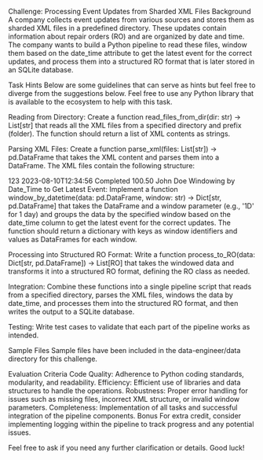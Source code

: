 Challenge: Processing Event Updates from Sharded XML Files
Background
A company collects event updates from various sources and stores them as sharded XML files in a predefined directory. These updates contain information about repair orders (RO) and are organized by date and time. The company wants to build a Python pipeline to read these files, window them based on the date_time attribute to get the latest event for the correct updates, and process them into a structured RO format that is later stored in an SQLite database.

Task Hints
Below are some guidelines that can serve as hints but feel free to diverge from the suggestions below. Feel free to use any Python library that is available to the ecosystem to help with this task.

Reading from Directory: Create a function read_files_from_dir(dir: str) -> List[str] that reads all the XML files from a specified directory and prefix (folder). The function should return a list of XML contents as strings.

Parsing XML Files: Create a function parse_xml(files: List[str]) -> pd.DataFrame that takes the XML content and parses them into a DataFrame. The XML files contain the following structure:

<event>
    <order_id>123</order_id>
    <date_time>2023-08-10T12:34:56</date_time>
    <status>Completed</status>
    <cost>100.50</cost>
    <repair_details>
        <technician>John Doe</technician>
        <repair_parts>
            <part name="Brake Pad" quantity="2"/>
            <part name="Oil Filter" quantity="1"/>
        </repair_parts>
    </repair_details>
</event>
Windowing by Date_Time to Get Latest Event: Implement a function window_by_datetime(data: pd.DataFrame, window: str) -> Dict[str, pd.DataFrame] that takes the DataFrame and a window parameter (e.g., '1D' for 1 day) and groups the data by the specified window based on the date_time column to get the latest event for the correct updates. The function should return a dictionary with keys as window identifiers and values as DataFrames for each window.

Processing into Structured RO Format: Write a function process_to_RO(data: Dict[str, pd.DataFrame]) -> List[RO] that takes the windowed data and transforms it into a structured RO format, defining the RO class as needed.

Integration: Combine these functions into a single pipeline script that reads from a specified directory, parses the XML files, windows the data by date_time, and processes them into the structured RO format, and then writes the output to a SQLite database.

Testing: Write test cases to validate that each part of the pipeline works as intended.

Sample Files
Sample files have been included in the data-engineer/data directory for this challenge.

Evaluation Criteria
Code Quality: Adherence to Python coding standards, modularity, and readability.
Efficiency: Efficient use of libraries and data structures to handle the operations.
Robustness: Proper error handling for issues such as missing files, incorrect XML structure, or invalid window parameters.
Completeness: Implementation of all tasks and successful integration of the pipeline components.
Bonus
For extra credit, consider implementing logging within the pipeline to track progress and any potential issues.

Feel free to ask if you need any further clarification or details. Good luck!
